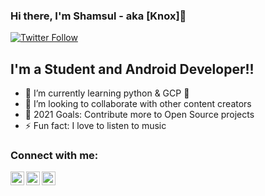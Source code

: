 ### Hi there, I'm Shamsul - aka [Knox]👋


[![Twitter Follow](https://img.shields.io/twitter/follow/husain_shamsul?color=1DA1F2&logo=twitter&style=for-the-badge)](https://twitter.com/intent/follow?original_referer=https%3A%2F%2Fgithub.com%2FcodeSTACKr&screen_name=husain_shamsul)
## I'm a Student and Android Developer!!

- 🌱 I’m currently learning python & GCP 🤣
- 👯 I’m looking to collaborate with other content creators
- 🥅 2021 Goals: Contribute more to Open Source projects
- ⚡ Fun fact: I love to listen to music

### Connect with me:

[<img align="left" alt="husain_shamsul | Twitter" width="22px" src="https://cdn.jsdelivr.net/npm/simple-icons@v3/icons/twitter.svg" />][twitter]
[<img align="left" alt="shamsulhusainansari | LinkedIn" width="22px" src="https://cdn.jsdelivr.net/npm/simple-icons@v3/icons/linkedin.svg" />][linkedin]
[<img align="left" alt="shamsulhusainansari | Instagram" width="22px" src="https://cdn.jsdelivr.net/npm/simple-icons@v3/icons/instagram.svg" />][instagram]

<br />

[twitter]: https://twitter.com/husain_shamsul
[instagram]: https://instagram.com/shamsulhusainansari
[linkedin]: https://linkedin.com/in/shamsulhusainansari

